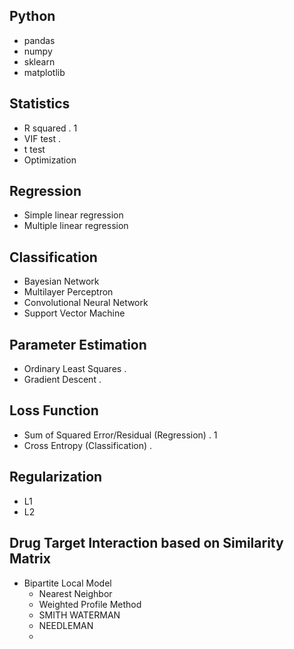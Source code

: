 ## Python
- pandas
- numpy
- sklearn
- matplotlib

## Statistics
- R squared . 1
- VIF test .
- t test
- Optimization

## Regression
- Simple linear regression 
- Multiple linear regression

## Classification
- Bayesian Network
- Multilayer Perceptron
- Convolutional Neural Network
- Support Vector Machine

## Parameter Estimation
- Ordinary Least Squares .
- Gradient Descent .

## Loss Function
- Sum of Squared Error/Residual (Regression) . 1
- Cross Entropy (Classification) .

## Regularization
- L1
- L2

## Drug Target Interaction based on Similarity Matrix
- Bipartite Local Model
   - Nearest Neighbor
   - Weighted Profile Method
   - SMITH WATERMAN
   - NEEDLEMAN 
   - 


